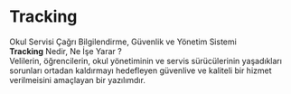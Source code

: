 # Tracking
Okul Servisi Çağrı Bilgilendirme, Güvenlik ve Yönetim Sistemi<br>
<b>Tracking</b> Nedir, Ne İşe Yarar ?<br>
Velilerin, öğrencilerin, okul yönetiminin ve servis sürücülerinin yaşadıkları sorunları ortadan kaldırmayı hedefleyen güvenlive ve kaliteli bir hizmet verilmeisini amaçlayan bir yazılımdır.
